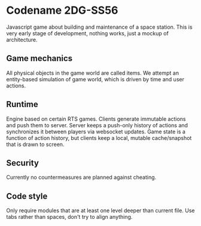 # Codename 2DG-SS56

Javascript game about building and maintenance of a space station.
This is very early stage of development, nothing works, just a mockup of architecture.

## Game mechanics
All physical objects in the game world are called items. We attempt an entity-based simulation of game world, which is driven by time and user actions.

## Runtime
Engine based on certain RTS games. Clients generate immutable actions and push them to server. Server keeps a push-only history of actions and synchronizes it between players via websocket updates. Game state is a function of action history, but clients keep a local, mutable cache/snapshot that is drawn to screen.

## Security
Currently no countermeasures are planned against cheating.

## Code style
Only require modules that are at least one level deeper than current file.
Use tabs rather than spaces, don't try to align anything.